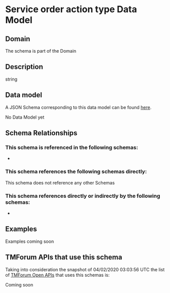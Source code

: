 # Service order action type Data Model

## Domain

The  schema is part of the  Domain

## Description

string

## Data model

A JSON Schema corresponding to this data model can be found
[here](https://github.com/tmforum-rand/schemas/blob/candidates/Service/ServiceOrderActionType.schema.json).

No Data Model yet

## Schema Relationships

### This schema is referenced in the following schemas:

-

### This schema references the following schemas directly:

This schema does not reference any other Schemas

### This schema references directly or indirectly by the following schemas:

-



## Examples

Examples coming soon

## TMForum APIs that use this schema

Taking into consideration the snapshot of 04/02/2020 03:03:56 UTC the list of [TMForum Open APIs](https://www.tmforum.org/open-apis/) that uses this schemas is:

Coming soon